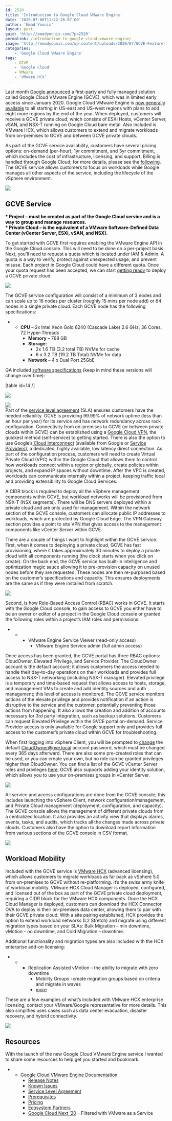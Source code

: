 ```yaml
---
id: 2520
title: 'Introduction to Google Cloud VMware Engine'
date: '2020-07-06T11:22:26-07:00'
author: 'Emad Younis'
layout: post
guid: 'http://emadyounis.com/?p=2520'
permalink: /introduction-to-google-cloud-vmware-engine/
image: 'http://emadyounis.com/wp-content/uploads/2020/07/GCVE-Feature-Image.jpg'
categories:
    - 'Google Cloud VMware Engine'
tags:
    - GCVE
    - 'Google Cloud'
    - VMware
    - 'VMware HCX'
---
```


Last month [Google announced](https://cloud.google.com/blog/topics/hybrid-cloud/announcing-google-cloud-vmware-engine) a first-party and fully managed solution called Google Cloud VMware Engine (GCVE), which was in limited early access since January 2020. Google Cloud VMware Engine is [now generally available](https://cloud.google.com/blog/topics/hybrid-cloud/google-cloud-vmware-engine-is-generally-available) to all starting in US-east and US-west regions with plans to add eight more regions by the end of the year. When deployed, customers will receive a GCVE private cloud, which consists of ESXi Hosts, vCenter Server, vSAN, and NSX-T running on Google Cloud bare metal. Also included is VMware HCX, which allows customers to extend and migrate workloads from on-premises to GCVE and between GCVE private clouds.

As part of the GCVE service availability, customers have several pricing options: on-demand (per-hour), 1yr commitment, and 3yr commitment, which includes the cost of infrastructure, licensing, and support. Billing is handled through Google Cloud; for more details, please see the [following](https://cloud.google.com/vmware-engine#section-13). The GCVE service allows customers to focus on workloads while Google manages all other aspects of the service, including the lifecycle of the vSphere environment.

![](https://younise.github.io/assets/img/2020/07/GCVE-Welcome.jpg?resize=1024%2C457)

## <span style="color: #000000;">GCVE Service</span>

<span style="color: #000000;"><span style="color: #000000;">**\* Project – must be created as part of the Google Cloud service and is a way to group and manage resources.**  
 **\* Private Cloud – is the equivalent of a VMware Software-Defined Data Center (vCenter Server, ESXi, vSAN, and NSX).** </span></span>

To get started with GCVE first requires enabling the VMware Engine API in the Google Cloud console. This will need to be done on a per-project basis. Next, you’ll need to request a quota which is located under IAM &amp; Admin. A quota is a way to verify, protect against unexpected usage, and prevent misuse. Each project in Google Cloud could have a different quota. Once your quota request has been accepted, we can start [getting ready](https://cloud.google.com/vmware-engine/docs/quickstart-prerequisites) to deploy a GCVE private cloud.

![](https://younise.github.io/assets/img/2020/07/GCVE-Enable-API.jpg?resize=1024%2C200)

The GCVE service configuration will consist of a minimum of 3 nodes and can scale up to 16 nodes per cluster (roughly 15 mins per node add) or 64 nodes in a single private cloud. Each GCVE node has the following specifications:

- - **CPU** – 2x Intel Xeon Gold 6240 (Cascade Lake) 2.6 GHz, 36 Cores, 72 Hyper-Threads
    - **Memory** – 768 GB
    - **Storage:**
        - 2x 1.6 TB (3.2 total TB) NVMe for cache
        - 6 x 3.2 TB (19.2 TB Total) NVMe for data
    - **Network** – 4 x Dual Port 25GbE

GA included [software specifications](https://cloud.google.com/vmware-engine/docs/concepts-vmware-components) (keep in mind these versions will change over time):

\[table id=14 /\]

![](https://younise.github.io/assets/img/2020/07/GCVE-Quota-1.jpg?resize=936%2C484)

![](https://younise.github.io/assets/img/2020/07/GCVE-Quota-2.jpg?resize=936%2C256)  
Part of the [<span data-preserver-spaces="true">service level agreement</span>](https://cloud.google.com/vmware-engine/sla)<span data-preserver-spaces="true"> (SLA) ensures customers have the needed reliability. GCVE is providing 99.99% of network uptime (less than an hour per year) for its service and has network redundancy across rack configuration. Connectivity from on-premises to GCVE (or between private clouds within GCVE) can be established using a </span>[<span data-preserver-spaces="true">Google Cloud VPN</span>](https://cloud.google.com/network-connectivity/docs/vpn)<span data-preserver-spaces="true">, the quickest method (self-service) to getting started. There is also the option to use Google’s</span>[<span data-preserver-spaces="true"> Cloud Interconnect</span>](https://cloud.google.com/network-connectivity/docs/how-to/how-to-choose#cloud-interconnect)<span data-preserver-spaces="true"> (available from Google or </span>[<span data-preserver-spaces="true">Service Providers</span>](https://cloud.google.com/network-connectivity/docs/interconnect/concepts/service-providers)<span data-preserver-spaces="true">), a dedicated, highly available, low latency direct connection. As part of the configuration process, customers will need to create Virtual Private Cloud (VPC) within the Google Cloud that allows them to control how workloads connect within a region or globally, create policies within projects, and expand IP spaces without downtime. After the VPC is created, workloads can communicate internally within a project, keeping traffic local and providing extensibility to Google Cloud Services.</span>

A CIDR block is required to deploy all the vSphere management components within GCVE, but workload networks will be provisioned from NSX-T (NSX segments). There will be DNS servers deployed within a private cloud and are only used for management. Within the network section of the GCVE console, customers can allocate public IP addresses to workloads, which are protected by Google Cloud Edge. The VPN Gateway section provides a point to site VPN that gives access to the management components like vCenter Server within GCVE.

<span data-preserver-spaces="true">There are a couple of things I want to highlight within the GCVE service. First, when it comes to deploying a private cloud, GCVE has fast provisioning, where it takes approximately 30 minutes to deploy a private cloud with all components running (the clock starts when you click on create). On the back end, the GCVE service has built-in intelligence and optimization magic sauce allowing it to pre-provision capacity on unused nodes before they are requested. These nodes are then re-purposed based on the customer’s specifications and capacity. This ensures deployments are the same as if they were installed from scratch.</span>

![](https://younise.github.io/assets/img/2020/07/GCVE-Fast-Mode.jpg?resize=936%2C662)

<span data-preserver-spaces="true">Second, is how Role-Based Access Control (RBAC) works in GCVE. It starts with the Google Cloud console, to gain access to GCVE you either have to be an owner or editor of a project in the Google Cloud console or granted the following roles within a project’s IAM roles and permissions:</span>

- - - <span data-preserver-spaces="true">VMware Engine Service Viewer (read-only access)</span>
        - <span data-preserver-spaces="true">VMware Engine Service admin (full admin access)</span>

Once access has been granted, the GCVE portal has three RBAC options: CloudOwner, Elevated Privilege, and Service Provider. The CloudOwner account is the default account; it allows customers the access needed to handle their day-to-day operations on their workloads and provides full access to NSX-T networking (including NSX-T manager). Elevated privilege is a temporary and time-based request that allows access to hosts, storage, and management VMs to create and add identity sources and auth management; this level of access is monitored. The GCVE service monitors actions of the elevate privilege and provides notification if an action is disruptive to the service and the customer, potentially preventing those actions from happening. It also allows the creation and addition of accounts necessary for 3rd party integration, such as backup solutions. Customers can request Elevated Privilege within the GVCE portal on-demand. Service Provider access is only available for Google support only and provides full access to the customer’s private cloud within GCVE for troubleshooting.

When first logging into vSphere Client, you will be prompted to [change](https://cloud.google.com/vmware-engine/docs/vmware-platform/howto-access-vsphere-client) the default CloudOwner@gve.local account password, which must be changed every 365 days afterward. There are also some pre-created roles that can be used, or you can create your own, but no role can be granted privileges higher than CloudOwner. You can find a list of the GCVE vCenter Server roles and privileges [here](https://cloud.google.com/vmware-engine/docs/concepts-permission-model). GCVE also supports adding your identity solution, which allows you to use your on-premises groups in vCenter Server.

![](https://younise.github.io/assets/img/2020/07/GCVE-Elevated-Privileges-Updated.jpg?resize=930%2C122)

All service and access configurations are done from the GCVE console; this includes launching the vSphere Client, network configuration/management, and Private Cloud management (deployment, configuration, and capacity). The GCVE console allows the management of different private clouds from a centralized location. It also provides an activity view that displays alarms, events, tasks, and audits, which tracks all the changes made across private clouds. Customers also have the option to download report information from various sections of the GCVE console in CSV format.

![](https://younise.github.io/assets/img/2020/07/GCVE-Console.jpg?resize=927%2C560)

## Workload Mobility

Included with the GCVE service is [VMware HCX](https://cloud.google.com/vmware-engine/docs/workloads/howto-migrate-vms-using-hcx) (advanced licensing), which allows customers to migrate workloads as far back as vSphere 5.0 from on-premises to GCVE without re-platforming. It’s the swiss army knife of workload mobility. VMware HCX Cloud Manager is deployed, configured, and licensed out of the box as part of the GCVE private cloud deployment, requiring a CIDR block for the VMware HCX components. Once the HCX Cloud Manager is deployed, customers can download the HCX Connector OVA to deploy in their on-premises data center, allowing them to pair with their GCVE private cloud. With a site pairing established, HCX provides the option to extend workload networks (L2 Stretch) and migrate using different migration types based on your SLAs: Bulk Migration – min downtime, vMotion – no downtime, and Cold Migration – downtime.

Additional functionality and migration types are also included with the HCX enterprise add-on licensing:

- - - Replication Assisted vMotion – the ability to migrate with zero downtime
        - Mobility Groups -create migration groups based on criteria and migrate in waves
        - [more](https://docs.vmware.com/en/VMware-HCX/services/user-guide/GUID-32AF32BD-DE0B-4441-95B3-DF6A27733EED.html)

These are a few examples of what’s included with VMware HCX enterprise licensing, contact your VMware/Google representative for more details. This also simplifies uses cases such as data center evacuation, disaster recovery, and hybrid connectivity.

![](https://younise.github.io/assets/img/2020/07/GCVE-HCX-Deployment.jpg?resize=937%2C335)

## Resources

With the launch of the new Google Cloud VMware Engine service I wanted to share some resources to help get you started and bookmark:

- - [Google Cloud VMware Engine Documentation](https://cloud.google.com/vmware-engine/docs)
    - [Release Notes](https://cloud.google.com/vmware-engine/docs/release-notes)
    - [Known Issues](https://cloud.google.com/vmware-engine/docs/known-issues)
    - [Service Level Agreement](https://cloud.google.com/vmware-engine/sla)
    - [Prerequisites](https://cloud.google.com/vmware-engine/docs/quickstart-prerequisites)
    - [Pricing](https://cloud.google.com/vmware-engine#section-13)
    - [Ecosystem Partners](https://cloud.google.com/vmware-engine#section-14)
    - [Google Cloud Next ’20](https://cloud.withgoogle.com/next/sf/sessions#infrastructure) – Filtered with VMware as a Service
